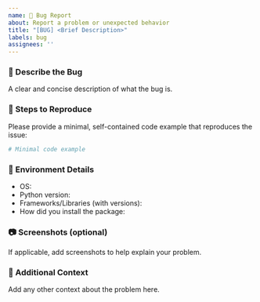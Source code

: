 ```yaml
---
name: 🐞 Bug Report
about: Report a problem or unexpected behavior
title: "[BUG] <Brief Description>"
labels: bug
assignees: ''
---
```


### 🧠 Describe the Bug
A clear and concise description of what the bug is.

### 🔁 Steps to Reproduce
Please provide a minimal, self-contained code example that reproduces the issue:

```python
# Minimal code example
```
### 🤖 Environment Details
- OS:
- Python version:
- Frameworks/Libraries (with versions):
- How did you install the package:

### 📷 Screenshots (optional)

If applicable, add screenshots to help explain your problem.

### 📌 Additional Context

Add any other context about the problem here.